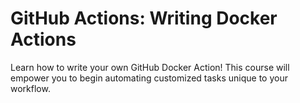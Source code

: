 # GitHub Actions: Writing Docker Actions

Learn how to write your own GitHub Docker Action! This course will empower you to begin automating customized tasks unique to your workflow.
